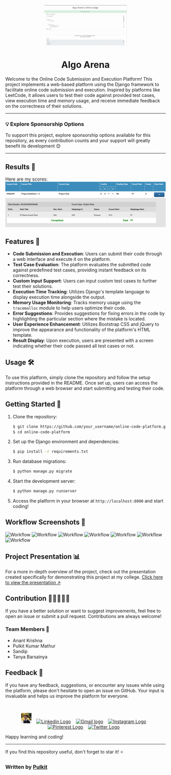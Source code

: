<p align="center">
  <a href="https://github.com/Pulkit1822/Algo-Arena">
    <img src="https://github.com/Pulkit1822/Personal-Portfolio/blob/main/dist/projects/oj.jpg" height="128">
  </a>
  <h1 align="center">Algo Arena</h1>
</p>


Welcome to the Online Code Submission and Execution Platform! This project implements a web-based platform using the Django framework to facilitate online code submission and execution. Inspired by platforms like LeetCode, it allows users to test their code against provided test cases, view execution time and memory usage, and receive immediate feedback on the correctness of their solutions.

---

### 💡 Explore Sponsorship Options

To support this project, explore sponsorship options available for this repository, as every contribution counts and your support will greatly benefit its development 😊


---


## Results 📝

Here are my scores:
![Result](https://github.com/Pulkit1822/Algo-Arena/blob/main/result.png)

## Features 🚀

- **Code Submission and Execution**: Users can submit their code through a web interface and execute it on the platform.
- **Test Case Evaluation**: The platform evaluates the submitted code against predefined test cases, providing instant feedback on its correctness.
- **Custom Input Support**: Users can input custom test cases to further test their solutions.
- **Execution Time Tracking**: Utilizes Django's template language to display execution time alongside the output.
- **Memory Usage Monitoring**: Tracks memory usage using the `tracemalloc` module to help users optimize their code.
- **Error Suggestions**: Provides suggestions for fixing errors in the code by highlighting the particular section where the mistake is located.
- **User Experience Enhancement**: Utilizes Bootstrap CSS and jQuery to improve the appearance and functionality of the platform's HTML template.
- **Result Display**: Upon execution, users are presented with a screen indicating whether their code passed all test cases or not.

## Usage 🛠️

To use this platform, simply clone the repository and follow the setup instructions provided in the README. Once set up, users can access the platform through a web browser and start submitting and testing their code.

## Getting Started 🏁

1. Clone the repository:

    ```bash
    $ git clone https://github.com/your_username/online-code-platform.git
    $ cd online-code-platform
    ```

2. Set up the Django environment and dependencies:

    ```bash
    $ pip install -r requirements.txt
    ```

3. Run database migrations:

    ```bash
    $ python manage.py migrate
    ```

4. Start the development server:

    ```bash
    $ python manage.py runserver
    ```

5. Access the platform in your browser at `http://localhost:8000` and start coding!

## Workflow Screenshots 📸

![Workflow](https://github.com/Pulkit1822/Algo-Arena/blob/main/Workflows/Screenshot%202024-04-15%20at%201.46.51%E2%80%AFAM.png)
![Workflow](https://github.com/Pulkit1822/Algo-Arena/blob/main/Workflows/Screenshot%202024-04-15%20at%201.46.57%E2%80%AFAM.png)
![Workflow](https://github.com/Pulkit1822/Algo-Arena/blob/main/Workflows/Screenshot%202024-04-15%20at%201.47.04%E2%80%AFAM.png)
![Workflow](https://github.com/Pulkit1822/Algo-Arena/blob/main/Workflows/Screenshot%202024-04-15%20at%201.47.34%E2%80%AFAM.png)
![Workflow](https://github.com/Pulkit1822/Algo-Arena/blob/main/Workflows/Screenshot%202024-04-15%20at%201.47.41%E2%80%AFAM.png)
![Workflow](https://github.com/Pulkit1822/Algo-Arena/blob/main/Workflows/Screenshot%202024-04-15%20at%201.50.00%E2%80%AFAM.png)
![Workflow](https://github.com/Pulkit1822/Algo-Arena/blob/main/Workflows/Screenshot%202024-04-15%20at%201.50.38%E2%80%AFAM.png)

## Project Presentation 📊

For a more in-depth overview of the project, check out the presentation created specifically for demonstrating this project at my college. [Click here to view the presentation ↗️](https://github.com/Pulkit1822/Algo-Arena/blob/main/PROJECT%20EXHIBITION%20Final%20Review%20Grp%20no.%20-203.pdf)

## Contribution 🫱🏻‍🫲🏼👥

If you have a better solution or want to suggest improvements, feel free to open an issue or submit a pull request. Contributions are always welcome!

### Team Members 👥

- Anant Krishna
- Pulkit Kumar Mathur
- Sandip 
- Tanya Barsainya

## Feedback 📝

If you have any feedback, suggestions, or encounter any issues while using the platform, please don't hesitate to open an issue on GitHub. Your input is invaluable and helps us improve the platform for everyone.

<br/>
<p align="center">
  <a href="https://pulkitmathur.tech/"><img src="https://github.com/Pulkit1822/Pulkit1822/blob/main/animated-icons/pic.jpeg" alt="portfolio" width="32"></a>&nbsp;&nbsp;&nbsp;
  <a href="https://www.linkedin.com/in/pulkitkmathur/"><img src="https://github.com/TheDudeThatCode/TheDudeThatCode/blob/master/Assets/Linkedin.svg" alt="Linkedin Logo" width="32"></a>&nbsp;&nbsp;&nbsp;
  <a href="mailto:pulkitmathur.me@gmail.com"><img src="https://github.com/TheDudeThatCode/TheDudeThatCode/blob/master/Assets/Gmail.svg" alt="Gmail logo" height="32"></a>&nbsp;&nbsp;&nbsp;
  <a href="https://www.instagram.com/pulkitkumarmathur/"><img src="https://github.com/TheDudeThatCode/TheDudeThatCode/blob/master/Assets/Instagram.svg" alt="Instagram Logo" width="32"></a>&nbsp;&nbsp;&nbsp;
  <a href="https://in.pinterest.com/pulkitkumarmathur/"><img src="https://upload.wikimedia.org/wikipedia/commons/0/08/Pinterest-logo.png?20160129083321" alt="Pinterest Logo" width="32"></a>&nbsp;&nbsp;&nbsp;
  <a href="https://twitter.com/pulkitkmathur"><img src="https://upload.wikimedia.org/wikipedia/commons/5/57/X_logo_2023_%28white%29.png" alt="Twitter Logo" width="32"></a>&nbsp;&nbsp;&nbsp;
</p>

Happy learning and coding!

---

If you find this repository useful, don't forget to star it! ⭐️

### Written by [Pulkit](https://github.com/Pulkit1822)